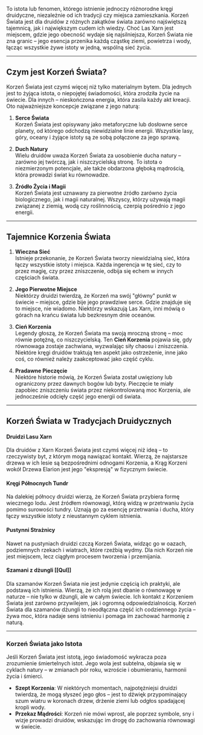 To istota lub fenomen, którego istnienie jednoczy różnorodne kręgi druidyczne, niezależnie od ich tradycji czy miejsca zamieszkania. Korzeń Świata jest dla druidów z różnych zakątków świata zarówno najświętszą tajemnicą, jak i największym cudem ich wiedzy. Choć Las Xarn jest miejscem, gdzie jego obecność wydaje się najsilniejsza, Korzeń Świata nie zna granic – jego esencja przenika każdą cząstkę ziemi, powietrza i wody, łącząc wszystkie żywe istoty w jedną, wspólną sieć życia.
- - -
## **Czym jest Korzeń Świata?**

Korzeń Świata jest czymś więcej niż tylko materialnym bytem. Dla jednych jest to żyjąca istota, o niepojętej świadomości, która zrodziła życie na świecie. Dla innych – nieskończona energia, która zasila każdy akt kreacji. Oto najważniejsze koncepcje związane z jego naturą:

1. **Serce Świata**  
    Korzeń Świata jest opisywany jako metaforyczne lub dosłowne serce planety, od którego odchodzą niewidzialne linie energii. Wszystkie lasy, góry, oceany i żyjące istoty są ze sobą połączone za jego sprawą.
    
2. **Duch Natury**  
    Wielu druidów uważa Korzeń Świata za uosobienie ducha natury – zarówno jej twórczą, jak i niszczycielską stronę. To istota o niezmierzonym potencjale, ale także obdarzona głęboką mądrością, która prowadzi świat ku równowadze.
    
3. **Źródło Życia i Magii**  
    Korzeń Świata jest uznawany za pierwotne źródło zarówno życia biologicznego, jak i magii naturalnej. Wszyscy, którzy używają magii związanej z ziemią, wodą czy roślinnością, czerpią pośrednio z jego energii.
    
- - -
## **Tajemnice Korzenia Świata**

1. **Wieczna Sieć**  
    Istnieje przekonanie, że Korzeń Świata tworzy niewidzialną sieć, która łączy wszystkie istoty i miejsca. Każda ingerencja w tę sieć, czy to przez magię, czy przez zniszczenie, odbija się echem w innych częściach świata.
    
2. **Jego Pierwotne Miejsce**  
    Niektórzy druidzi twierdzą, że Korzeń ma swój "główny" punkt w świecie – miejsce, gdzie bije jego prawdziwe serce. Gdzie znajduje się to miejsce, nie wiadomo. Niektórzy wskazują Las Xarn, inni mówią o górach na krańcu świata lub bezkresnym dnie oceanów.
    
3. **Cień Korzenia**  
    Legendy głoszą, że Korzeń Świata ma swoją mroczną stronę – moc równie potężną, co niszczycielską. Ten **Cień Korzenia** pojawia się, gdy równowaga zostaje zachwiana, wyzwalając siły chaosu i zniszczenia. Niektóre kręgi druidów traktują ten aspekt jako ostrzeżenie, inne jako coś, co również należy zaakceptować jako część cyklu.
    
4. **Pradawne Pieczęcie**  
    Niektóre historie mówią, że Korzeń Świata został uwięziony lub ograniczony przez dawnych bogów lub byty. Pieczęcie te miały zapobiec zniszczeniu świata przez niekontrolowaną moc Korzenia, ale jednocześnie odcięły część jego energii od świata.
    
- - -
## **Korzeń Świata w Tradycjach Druidycznych**
#### Druidzi Lasu Xarn
Dla druidów z Xarn Korzeń Świata jest czymś więcej niż ideą – to rzeczywisty byt, z którym mogą nawiązać kontakt. Wierzą, że najstarsze drzewa w ich lesie są bezpośrednimi odnogami Korzenia, a Krąg Korzeni wokół Drzewa Elarion jest jego "ekspresją" w fizycznym świecie.

#### Kręgi Północnych Tundr
Na dalekiej północy druidzi wierzą, że Korzeń Świata przybiera formę wiecznego lodu. Jest źródłem równowagi, którą widzą w przetrwaniu życia pomimo surowości tundry. Uznają go za esencję przetrwania i ducha, który łączy wszystkie istoty z nieustannym cyklem istnienia.

#### Pustynni Strażnicy
Nawet na pustyniach druidzi czczą Korzeń Świata, widząc go w oazach, podziemnych rzekach i wiatrach, które rzeźbią wydmy. Dla nich Korzeń nie jest miejscem, lecz ciągłym procesem tworzenia i przemijania.
#### Szamani z dżungli [[Qul]]
Dla szamanów Korzeń Świata nie jest jedynie częścią ich praktyki, ale podstawą ich istnienia. Wierzą, że ich rolą jest dbanie o równowagę w naturze – nie tylko w dżungli, ale w całym świecie. Ich kontakt z Korzeniem Świata jest zarówno przywilejem, jak i ogromną odpowiedzialnością. Korzeń Świata dla szamanów dżungli to nieodłączna część ich codziennego życia – żywa moc, która nadaje sens istnieniu i pomaga im zachować harmonię z naturą.

- - -

### **Korzeń Świata jako Istota**

Jeśli Korzeń Świata jest istotą, jego świadomość wykracza poza zrozumienie śmiertelnych istot. Jego wola jest subtelna, objawia się w cyklach natury – w zmianach pór roku, wzroście i obumieraniu, harmonii życia i śmierci.

- **Szept Korzenia**: W niektórych momentach, najpotężniejsi druidzi twierdzą, że mogą słyszeć jego głos – jest to dźwięk przypominający szum wiatru w koronach drzew, drżenie ziemi lub odgłos spadającej kropli wody.
- **Przekaz Mądrości**: Korzeń nie mówi wprost, ale poprzez symbole, sny i wizje prowadzi druidów, wskazując im drogę do zachowania równowagi w świecie.